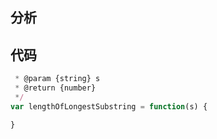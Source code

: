 ## 分析



## 代码

```js
 * @param {string} s
 * @return {number}
 */
var lengthOfLongestSubstring = function(s) {

}
```